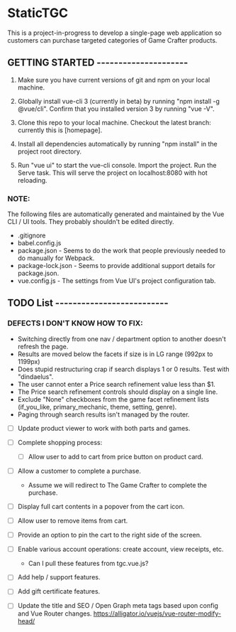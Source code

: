# StaticTGC
This is a project-in-progress to develop a single-page web application so customers can purchase targeted categories of Game Crafter products.

## GETTING STARTED ---------------------

1. Make sure you have current versions of git and npm on your local machine.

2. Globally install vue-cli 3 (currently in beta) by running "npm install -g @vue/cli". Confirm that you installed version 3 by running "vue -V".

3. Clone this repo to your local machine. Checkout the latest branch: currently this is [homepage].

4. Install all dependencies automatically by running "npm install" in the project root directory.

5. Run "vue ui" to start the vue-cli console. Import the project. Run the Serve task. This will serve the project on localhost:8080 with hot reloading.

### NOTE:
The following files are automatically generated and maintained by the Vue CLI / UI tools. They probably shouldn't be edited directly.
* .gitignore
* babel.config.js
* package.json - Seems to do the work that people previously needed to do manually for Webpack.
* package-lock.json - Seems to provide additional support details for package.json.
* vue.config.js - The settings from Vue UI's project configuration tab.

## TODO List --------------------------

### DEFECTS I DON'T KNOW HOW TO FIX:
* Switching directly from one nav / department option to another doesn't refresh the page.
* Results are moved below the facets if size is in LG range (992px to 1199px)
* Does stupid restructuring crap if search displays 1 or 0 results. Test with "dindaelus".
* The user cannot enter a Price search refinement value less than $1.
* The Price search refinement controls should display on a single line.
* Exclude "None" checkboxes from the game facet refinement lists (if_you_like, primary_mechanic, theme, setting, genre).
* Paging through search results isn't managed by the router.

- [ ] Update product viewer to work with both parts and games.

- [ ] Complete shopping process:
  - [ ] Allow user to add to cart from price button on product card.
- [ ] Allow a customer to complete a purchase.
    * Assume we will redirect to The Game Crafter to complete the purchase.
- [ ] Display full cart contents in a popover from the cart icon.
- [ ] Allow user to remove items from cart.
- [ ] Provide an option to pin the cart to the right side of the screen.

- [ ] Enable various account operations: create account, view receipts, etc.
  * Can I pull these features from tgc.vue.js?

- [ ] Add help / support features.

- [ ] Add gift certificate features.

- [ ] Update the title and SEO / Open Graph meta tags based upon config and Vue Router changes. https://alligator.io/vuejs/vue-router-modify-head/
